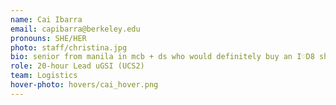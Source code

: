 ```yaml
---
name: Cai Ibarra
email: capibarra@berkeley.edu
pronouns: SHE/HER
photo: staff/christina.jpg
bio: senior from manila in mcb + ds who would definitely buy an I♡D8 shirt if it existed. undefeated data 8 splendor champion, for now :) excited to meet and work with you this semester!
role: 20-hour Lead uGSI (UCS2)
team: Logistics
hover-photo: hovers/cai_hover.png
---
```


